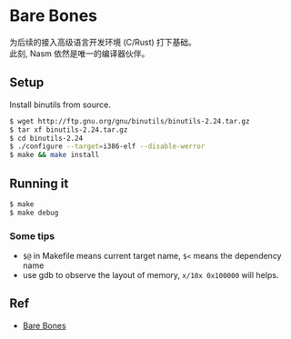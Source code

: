 # Bare Bones

为后续的接入高级语言开发环境 (C/Rust) 打下基础。  
此刻, Nasm 依然是唯一的编译器伙伴。

## Setup

Install binutils from source.

```bash
$ wget http://ftp.gnu.org/gnu/binutils/binutils-2.24.tar.gz
$ tar xf binutils-2.24.tar.gz
$ cd binutils-2.24
$ ./configure --target=i386-elf --disable-werror
$ make && make install
```

## Running it

```bash
$ make
$ make debug
```

### Some tips

- `$@` in Makefile means current target name, `$<` means the dependency name
- use gdb to observe the layout of memory, `x/10x 0x100000` will helps.

## Ref

- [Bare Bones](http://wiki.osdev.org/Bare_Bones)
